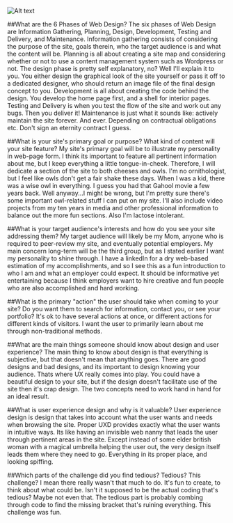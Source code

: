 ![Alt text](/imgs/site-map.png)

##What are the 6 Phases of Web Design?
The six phases of Web Design are Information Gathering, Planning, Design, Development, Testing and Delivery, and Maintenance. Information gathering consists of considering the purpose of the site, goals therein, who the target audience is and what the content will be. Planning is all about creating a site map and considering whether or not to use a content management system such as Wordpress or not. The design phase is pretty self explanatory, no? Well I'll explain it to you. You either design the graphical look of the site yourself or pass it off to a dedicated designer, who should return an image file of the final design concept to you. Development is all about creating the code behind the design. You develop the home page first, and a shell for interior pages. Testing and Delivery is when you test the flow of the site and work out any bugs. Then you deliver it! Maintenance is just what it sounds like: actively maintain the site forever. And ever. Depending on contractual obligations etc. Don't sign an eternity contract I guess.

##What is your site's primary goal or purpose? What kind of content will your site feature?
My site's primary goal will be to illustrate my personality in web-page form. I think its important to feature all pertinent information about me, but I keep everything a little tongue-in-cheek. Therefore, I will dedicate a section of the site to both cheeses and owls. I'm no ornithologist, but I feel like owls don't get a fair shake these days. When I was a kid, there was a wise owl in everything. I guess you had that Gahool movie a few years back. Well anyway...I might be wrong, but I'm pretty sure there's some important owl-related stuff I can put on my site. I'll also include video projects from my ten years in media and other professional information to balance out the more fun sections. Also I'm lactose intolerant.

##What is your target audience's interests and how do you see your site addressing them?
My target audience will likely be my Mom, anyone who is required to peer-review my site, and eventually potential employers. My main concern long-term will be the third group, but as I stated earlier I want my personality to shine through. I have a linkedIn for a dry web-based estimation of my accomplishments, and so I see this as a fun introduction to who I am and what an employer could expect. It should be informative yet entertaining because I think employers want to hire creative and fun people who are also accomplished and hard working.

##What is the primary "action" the user should take when coming to your site? Do you want them to search for information, contact you, or see your portfolio? It's ok to have several actions at once, or different actions for different kinds of visitors.
I want the user to primarily learn about me through non-traditional methods.

##What are the main things someone should know about design and user experience?
The main thing to know about design is that everything is subjective, but that doesn't mean that anything goes. There are good designs and bad designs, and its important to design knowing your audience. Thats where UX really comes into play. You could have a beautiful design to your site, but if the design doesn't facilitate use of the site then it's crap design. The two concepts need to work hand in hand for an ideal result.

##What is user experience design and why is it valuable? 
User experience design is design that takes into account what the user wants and needs when browsing the site. Proper UXD provides exactly what the user wants in intuitive ways. Its like having an invisible web nanny that leads the user through pertinent areas in the site. Except instead of some elder british woman with a magical umbrella helping the user out, the very design itself leads them where they need to go. Everything in its proper place, and looking spiffing.

##Which parts of the challenge did you find tedious?
Tedious? This challenge? I mean there really wasn't that much to do. It's fun to create, to think about what could be. Isn't it supposed to be the actual coding that's tedious? Maybe not even that. The tedious part is probably combing through code to find the missing bracket that's ruining everything. This challenge was fun.